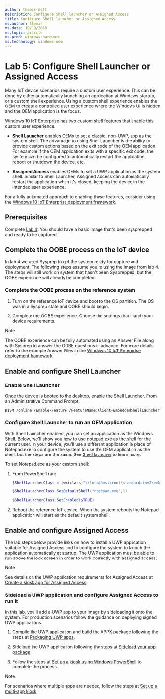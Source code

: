 ```yaml
---
author: themar-msft
Description: Configure Shell launcher or Assigned Access
title: Configure Shell launcher or Assigned Access
ms.author: themar
ms.date: 10/19/2018
ms.topic: article
ms.prod: windows-hardware
ms.technology: windows-oem
---
```


# Lab 5: Configure Shell Launcher or Assigned Access

Many IoT device scenarios require a custom user experience. This can be done by either automatically launching an application at Windows startup, or a custom shell experience. Using a custom shell experience enables the OEM to create a controlled user experience where the Windows UI is hidden and the OEM application is the focus.
 
Windows 10 IoT Enterprise has two custom shell features that enable this custom user experience.
 
- **Shell Launcher** enables OEMs to set a classic, non-UWP, app as the system shell. The advantage to using Shell Launcher is the ability to provide custom actions based on the exit code of the OEM application. For example if the OEM application exits with a specific exit code, the system can be configured to automatically restart the application, reboot or shutdown the device, etc.
 
- **Assigned Access** enables OEMs to set a UWP application as the system shell. Similar to Shell Launcher, Assigned Access can automatically restart the application when it's closed, keeping the device in the intended user experience.
 
For a fully automated approach to enabling these features, consider using the [Windows 10 IoT Enterprise deployment framework](https://github.com/ms-iot/windows-iotent-deploy).

## Prerequisites 

Complete [Lab 4](iot-ent-sysprep-capture-deploy.md): You should have a basic image that's been sysprepped and ready to be captured.

## Complete the OOBE process on the IoT device 

In lab 4 we used Sysprep to get the system ready for capture and deployment. The following steps assume you're using the image from lab 4. The steps will still work on system that hasn't been Sysprepped, but the OOBE experience will already be completed. 

### Complete the OOBE process on the reference system 

1. Turn on the reference IoT device and boot to the OS partition. The OS was in a Sysprep state and OOBE should begin.

2. Complete the OOBE experience. Choose the settings that match your device requirements.  
 
>[!Note]
> The OOBE experience can be fully automated using an Answer File along with Sysprep to answer the OOBE questions in advance. For more details refer to the example Answer Files in the [Windows 10 IoT Enterprise deployment framework](https://github.com/ms-iot/windows-iotent-deploy).

## Enable and configure Shell Launcher

### Enable Shell Launcher

Once the device is booted to the desktop, enable the Shell Launcher. From an Administrative Command Prompt:

```
DISM /online /Enable-Feature /FeatureName:Client-EmbeddedShellLauncher 
```

### Configure Shell Launcher to run an OEM application 

With Shell Launcher enabled, you can set an application as the Windows Shell. Below, we'll show you how to use notepad.exe as the shell for the current user. In your device, you'll use a different application in place of Notepad.exe to configure the system to use the OEM application as the shell, but the steps are the same. See [Shell launcher](https://docs.microsoft.com/en-us/windows-hardware/customize/enterprise/shell-launcher) to learn more.

To set Notepad.exe as your custom shell:

1. From PowerShell run:

    ```PowerShell
    $ShellLauncherClass = [wmiclass]"\\localhost\root\standardcimv2\embedded:WESL_UserSetting"

    $ShellLauncherClass.SetDefaultShell("notepad.exe",1)

    $ShellLauncherClass.SetEnabled($TRUE)
    ```

2. Reboot the reference IoT device. When the system reboots the Notepad application will start as the default system shell.

## Enable and configure Assigned Access

The lab steps below provide links on how to install a UWP application suitable for Assigned Access and to configure the system to launch the application automatically at startup. The UWP application must be able to run above the lock screen in order to work correctly with assigned access. 

>[!Note]
>See details on the UWP application requirements for Assigned Access at [Create a kiosk app for Assigned Access](https://docs.microsoft.com/en-us/windows-hardware/drivers/partnerapps/create-a-kiosk-app-for-assigned-access). 

### Sideload a UWP application and configure Assigned Access to run it

In this lab, you'll add a UWP app to your image by sideloading it onto the system. For production scenarios follow the guidance on deploying signed UWP applications.

1. Compile the UWP application and build the APPX package following the steps at [Packaging UWP apps](https://docs.microsoft.com/en-us/windows/uwp/packaging/packaging-uwp-apps).

2. Sideload the UWP application following the steps at [Sideload your app package](https://docs.microsoft.com/en-us/windows/uwp/packaging/packaging-uwp-apps#sideload-your-app-package)

3. Follow the steps at [Set up a kiosk using Windows PowerShell](https://docs.microsoft.com/en-us/windows/configuration/kiosk-single-app#set-up-a-kiosk-using-windows-powershell) to complete the process.

>[!Note]
>For scenarios where multiple apps are needed, follow the steps at [Set up a multi-app kiosk](https://docs.microsoft.com/en-us/windows/configuration/lock-down-windows-10-to-specific-apps)
